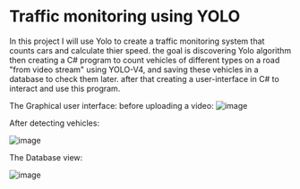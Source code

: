 # Traffic monitoring using YOLO
In this project I will use Yolo to create a traffic monitoring system that counts cars and calculate thier speed.
the goal is discovering Yolo algorithm then creating a C# program to count vehicles of different types on a road "from video stream" using YOLO-V4, and saving these vehicles in a database to check them later. after that creating a user-interface in C# to interact and use this program.

The Graphical user interface:
before uploading a video:
![image](https://github.com/Anwar9Ibrahim/FinalFifthYear/assets/115429214/d45aa9f8-7ed2-4528-aee0-146a4904f18c)

After detecting vehicles:

![image](https://github.com/Anwar9Ibrahim/FinalFifthYear/assets/115429214/b16f68bb-3d93-4a1f-9c7e-0925b7bad122)


The Database view:

![image](https://github.com/Anwar9Ibrahim/FinalFifthYear/assets/115429214/2a96d55a-e8ad-460c-9ca2-de7d0d54a35b)
